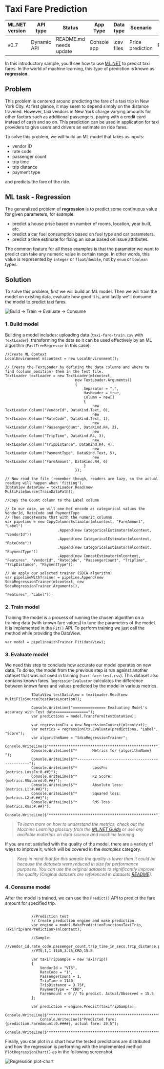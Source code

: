 # Taxi Fare Prediction

| ML.NET version | API type          | Status                        | App Type    | Data type | Scenario            | ML Task                   | Algorithms                  |
|----------------|-------------------|-------------------------------|-------------|-----------|---------------------|---------------------------|-----------------------------|
| v0.7           | Dynamic API | README.md needs update | Console app | .csv files | Price prediction | Regression | Sdca Regression |

In this introductory sample, you'll see how to use [ML.NET](https://www.microsoft.com/net/learn/apps/machine-learning-and-ai/ml-dotnet) to predict taxi fares. In the world of machine learning, this type of prediction is known as **regression**.

## Problem
This problem is centered around predicting the fare of a taxi trip in New York City. At first glance, it may seem to depend simply on the distance traveled. However, taxi vendors in New York charge varying amounts for other factors such as additional passengers, paying with a credit card instead of cash and so on. This prediction can be used in application for taxi providers to give users and drivers an estimate on ride fares.

To solve this problem, we will build an ML model that takes as inputs: 
* vendor ID
* rate code
* passenger count
* trip time
* trip distance
* payment type

and predicts the fare of the ride.

## ML task - Regression
The generalized problem of **regression** is to predict some continuous value for given parameters, for example:
* predict a house prise based on number of rooms, location, year built, etc.
* predict a car fuel consumption based on fuel type and car parameters.
* predict a time estimate for fixing an issue based on issue attributes.

The common feature for all those examples is that the parameter we want to predict can take any numeric value in certain range. In other words, this value is represented by `integer` or `float`/`double`, not by `enum` or `boolean` types.

## Solution
To solve this problem, first we will build an ML model. Then we will train the model on existing data, evaluate how good it is, and lastly we'll consume the model to predict taxi fares.

![Build -> Train -> Evaluate -> Consume](../shared_content/modelpipeline.png)

### 1. Build model

Building a model includes: uploading data (`taxi-fare-train.csv` with `TextLoader`), transforming the data so it can be used effectively by an ML algorithm (`FastTreeRegressor` in this case):

```CSharp
//Create ML Context
LocalEnvironment mlcontext = new LocalEnvironment();

// Create the TextLoader by defining the data columns and where to find (column position) them in the text file.
TextLoader textLoader = new TextLoader(mlcontext,
                                new TextLoader.Arguments()
                                {
                                    Separator = ",",
                                    HasHeader = true,
                                    Column = new[]
                                    {
                                        new TextLoader.Column("VendorId", DataKind.Text, 0),
                                        new TextLoader.Column("RateCode", DataKind.Text, 1),
                                        new TextLoader.Column("PassengerCount", DataKind.R4, 2),
                                        new TextLoader.Column("TripTime", DataKind.R4, 3),
                                        new TextLoader.Column("TripDistance", DataKind.R4, 4),
                                        new TextLoader.Column("PaymentType", DataKind.Text, 5),
                                        new TextLoader.Column("FareAmount", DataKind.R4, 6)
                                    }
                                });

// Now read the file (remember though, readers are lazy, so the actual reading will happen when 'fitting').
IDataView dataView = textLoader.Read(new MultiFileSource(TrainDataPath));

//Copy the Count column to the Label column 

// In our case, we will one-hot encode as categorical values the VendorId, RateCode and PaymentType
// Then concatenate that with the numeric columns.
var pipeline = new CopyColumnsEstimator(mlcontext, "FareAmount", "Label")
                        .Append(new CategoricalEstimator(mlcontext, "VendorId"))
                        .Append(new CategoricalEstimator(mlcontext, "RateCode"))
                        .Append(new CategoricalEstimator(mlcontext, "PaymentType"))
                        .Append(new ConcatEstimator(mlcontext, "Features", "VendorId", "RateCode", "PassengerCount", "TripTime", "TripDistance", "PaymentType"));

// We apply our selected trainer (SDCA algorithm)
var pipelineWithTrainer = pipeline.Append(new SdcaRegressionTrainer(mlcontext, new SdcaRegressionTrainer.Arguments(),
                                                                    "Features", "Label"));

```

### 2. Train model
Training the model is a process of running the chosen algorithm on a training data (with known fare values) to tune the parameters of the model. It is implemented in the `Fit()` API. To perform training we just call the method while providing the DataView.
```CSharp
var model = pipelineWithTrainer.Fit(dataView);
```
### 3. Evaluate model
We need this step to conclude how accurate our model operates on new data. To do so, the model from the previous step is run against another dataset that was not used in training (`taxi-fare-test.csv`). This dataset also contains known fares. `RegressionEvaluator` calculates the difference between known fares and values predicted by the model in various metrics.

```CSharp
            IDataView testDataView = textLoader.Read(new MultiFileSource(testDataLocation));

            Console.WriteLine("=============== Evaluating Model's accuracy with Test data===============");
            var predictions = model.Transform(testDataView);

            var regressionCtx = new RegressionContext(mlcontext);
            var metrics = regressionCtx.Evaluate(predictions, "Label", "Score");
            var algorithmName = "SdcaRegressionTrainer";
            Console.WriteLine($"*************************************************");
            Console.WriteLine($"*       Metrics for {algorithmName}          ");
            Console.WriteLine($"*------------------------------------------------");
            Console.WriteLine($"*       LossFn: {metrics.LossFn:0.##}");
            Console.WriteLine($"*       R2 Score: {metrics.RSquared:0.##}");
            Console.WriteLine($"*       Absolute loss: {metrics.L1:#.##}");
            Console.WriteLine($"*       Squared loss: {metrics.L2:#.##}");
            Console.WriteLine($"*       RMS loss: {metrics.Rms:#.##}");
            Console.WriteLine($"*************************************************");

```
>*To learn more on how to understand the metrics, check out the Machine Learning glossary from the [ML.NET Guide](https://docs.microsoft.com/en-us/dotnet/machine-learning/) or use any available materials on data science and machine learning*.

If you are not satisfied with the quality of the model, there are a variety of ways to improve it, which will be covered in the *examples* category.

>*Keep in mind that for this sample the quality is lower than it could be because the datasets were reduced in size for performance purposes. You can use the original datasets to significantly improve the quality (Original datasets are referenced in datasets [README](../../../datasets/README.md)).*

### 4. Consume model
After the model is trained, we can use the `Predict()` API to predict the fare amount for specified trip. 

```CSharp

            //Prediction test
            // Create prediction engine and make prediction.
            var engine = model.MakePredictionFunction<TaxiTrip, TaxiTripFarePrediction>(mlcontext);

            //Sample: 
            //vendor_id,rate_code,passenger_count,trip_time_in_secs,trip_distance,payment_type,fare_amount
            //VTS,1,1,1140,3.75,CRD,15.5

            var taxiTripSample = new TaxiTrip()
            {
                VendorId = "VTS",
                RateCode = "1",
                PassengerCount = 1,
                TripTime = 1140,
                TripDistance = 3.75f,
                PaymentType = "CRD",
                FareAmount = 0 // To predict. Actual/Observed = 15.5
            };

            var prediction = engine.Predict(taxiTripSample);
                Console.WriteLine($"**********************************************************************");
                Console.WriteLine($"Predicted fare: {prediction.FareAmount:0.####}, actual fare: 29.5");
                Console.WriteLine($"**********************************************************************");

```

Finally, you can plot in a chart how the tested predictions are distributed and how the regression is performing with the implemented method `PlotRegressionChart()` as in the following screenshot:


![Regression plot-chart](images/Sample-Regression-Chart.png)

